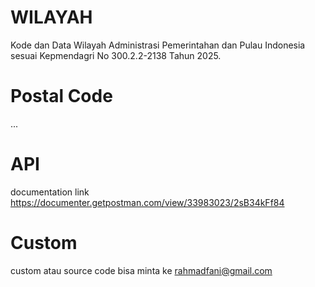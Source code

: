 # WILAYAH
Kode dan Data Wilayah Administrasi Pemerintahan dan Pulau Indonesia sesuai Kepmendagri No 300.2.2-2138 Tahun 2025.

# Postal Code
...

# API

documentation link https://documenter.getpostman.com/view/33983023/2sB34kFf84


# Custom
custom atau source code bisa minta ke rahmadfani@gmail.com
